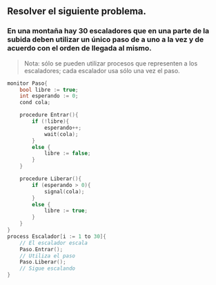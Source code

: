 ## Resolver el siguiente problema. 
### En una montaña hay 30 escaladores que en una parte de la subida deben utilizar un único paso de a uno a la vez y de acuerdo con el orden de llegada al mismo. 
> Nota: sólo se pueden utilizar procesos que representen a los escaladores; cada escalador usa sólo una vez el paso.

```c
monitor Paso{
    bool libre := true;
    int esperando := 0;
    cond cola;

    procedure Entrar(){
        if (!libre){
            esperando++;
            wait(cola);
        }
        else {
            libre := false;
        }
    }

    procedure Liberar(){
        if (esperando > 0){
            signal(cola);
        }
        else {
            libre := true;
        }
    }
}
process Escalador[i := 1 to 30]{
    // El escalador escala
    Paso.Entrar();
    // Utiliza el paso
    Paso.Liberar();
    // Sigue escalando
}
```
